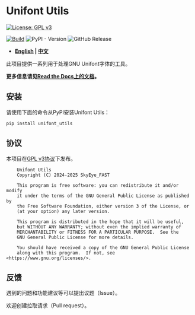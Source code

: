 # Unifont Utils

[![License: GPL v3](https://img.shields.io/badge/License-GPL%20v3-blue.svg)](https://www.gnu.org/licenses/gpl-3.0)

[![Build](https://github.com/SkyEye-FAST/unifont_utils/actions/workflows/build.yml/badge.svg)](https://github.com/SkyEye-FAST/unifont_utils/actions/workflows/build.yml)
![PyPI - Version](https://img.shields.io/pypi/v/unifont_utils) ![GitHub Release](https://img.shields.io/github/v/release/SkyEye-FAST/unifont_utils)

- **[English](README.md) | [中文](README_zh.md)**

此项目提供一系列用于处理GNU Unifont字体的工具。

**更多信息请见[Read the Docs上的文档](https://unifont-utils.readthedocs.io/)。**

## 安装

请使用下面的命令从PyPI安装Unifont Utils：

``` shell
pip install unifont_utils
```

## 协议

本项目在[GPL v3协议](LICENSE)下发布。

``` text
    Unifont Utils
    Copyright (C) 2024-2025 SkyEye_FAST

    This program is free software: you can redistribute it and/or modify
    it under the terms of the GNU General Public License as published by
    the Free Software Foundation, either version 3 of the License, or
    (at your option) any later version.

    This program is distributed in the hope that it will be useful,
    but WITHOUT ANY WARRANTY; without even the implied warranty of
    MERCHANTABILITY or FITNESS FOR A PARTICULAR PURPOSE.  See the
    GNU General Public License for more details.

    You should have received a copy of the GNU General Public License
    along with this program.  If not, see <https://www.gnu.org/licenses/>.
```

## 反馈

遇到的问题和功能建议等可以提出议题（Issue）。

欢迎创建拉取请求（Pull request）。
